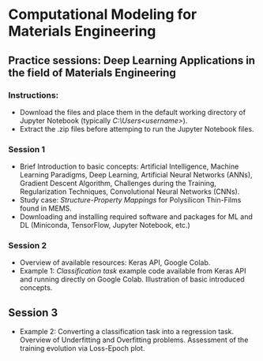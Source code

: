 
# Computational Modeling for Materials Engineering
## Practice sessions: Deep Learning Applications in the field of Materials Engineering
### Instructions: 
- Download the files and place them in the default working directory of Jupyter Notebook (typically *C:\Users\<username>*). 
- Extract the .zip files before attemping to run the Jupyter Notebook files.
### **Session 1**
- Brief Introduction to basic concepts: Artificial Intelligence, Machine Learning Paradigms, Deep Learning, Artificial Neural Networks (ANNs), Gradient Descent Algorithm, Challenges during the Training, Regularization Techniques, Convolutional Neural Networks (CNNs).
- Study case: *Structure-Property Mappings* for Polysilicon Thin-Films found in MEMS.
- Downloading and installing required software and packages for ML and DL (Miniconda, TensorFlow, Jupyter Notebook, etc.)
### **Session 2**
- Overview of available resources: Keras API, Google Colab.
- Example 1:  *Classification task* example code available from Keras API and running directly on Google Colab. Illustration of basic introduced concepts.
## **Session 3**
- Example 2: Converting a classification task into a regression task. Overview of Underfitting and Overfitting problems. Assessment of the training evolution via Loss-Epoch plot.

